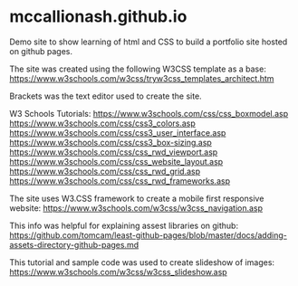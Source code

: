 # mccallionash.github.io

Demo site to show learning of html and CSS to build a portfolio site hosted on github pages.

The site was created using the following W3CSS template as a base:
 https://www.w3schools.com/w3css/tryw3css_templates_architect.htm

Brackets was the text editor used to create the site. 

W3 Schools Tutorials:
 https://www.w3schools.com/css/css_boxmodel.asp
 https://www.w3schools.com/css/css3_colors.asp
 https://www.w3schools.com/css/css3_user_interface.asp
 https://www.w3schools.com/css/css3_box-sizing.asp
 https://www.w3schools.com/css/css_rwd_viewport.asp
 https://www.w3schools.com/css/css_website_layout.asp
 https://www.w3schools.com/css/css_rwd_grid.asp
 https://www.w3schools.com/css/css_rwd_frameworks.asp
 
The site uses W3.CSS framework to create a mobile first responsive website:
 https://www.w3schools.com/w3css/w3css_navigation.asp
 
This info was helpful for explaining assest libraries on github:
https://github.com/tomcam/least-github-pages/blob/master/docs/adding-assets-directory-github-pages.md

This tutorial and sample code was used to create slideshow of images:
https://www.w3schools.com/w3css/w3css_slideshow.asp

